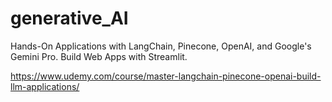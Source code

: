 # generative_AI
Hands-On Applications with LangChain, Pinecone, OpenAI, and Google's Gemini Pro. Build Web Apps with Streamlit.

https://www.udemy.com/course/master-langchain-pinecone-openai-build-llm-applications/
